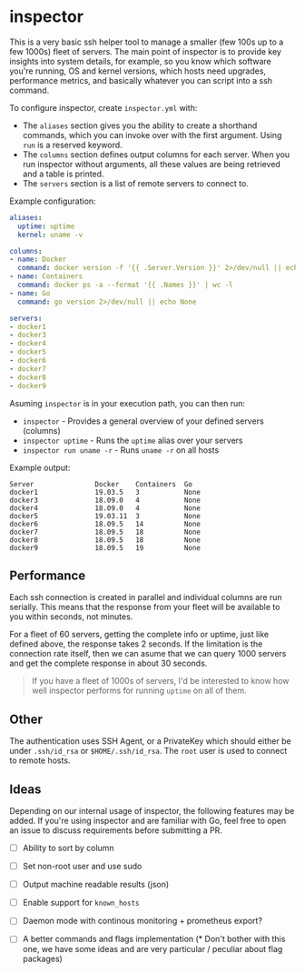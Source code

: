 # inspector

This is a very basic ssh helper tool to manage a smaller (few 100s up to
a few 1000s) fleet of servers. The main point of inspector is to provide
key insights into system details, for example, so you know which software
you're running, OS and kernel versions, which hosts need upgrades,
performance metrics, and basically whatever you can script into a ssh
command.

To configure inspector, create `inspector.yml` with:

- The `aliases` section gives you the ability to create a
shorthand commands, which you can invoke over with the first argument.
Using `run` is a reserved keyword.
- The `columns` section defines output columns for each server. When you
run inspector without arguments, all these values are being retrieved and
a table is printed.
- The `servers` section is a list of remote servers to connect to.

Example configuration:

~~~yaml
aliases:
  uptime: uptime
  kernel: uname -v

columns:
- name: Docker
  command: docker version -f '{{ .Server.Version }}' 2>/dev/null || echo None
- name: Containers
  command: docker ps -a --format '{{ .Names }}' | wc -l
- name: Go
  command: go version 2>/dev/null || echo None

servers:
- docker1
- docker3
- docker4
- docker5
- docker6
- docker7
- docker8
- docker9
~~~

Asuming `inspector` is in your execution path, you can then run:

- `inspector` - Provides a general overview of your defined servers (columns)
- `inspector uptime` - Runs the `uptime` alias over your servers
- `inspector run uname -r` - Runs `uname -r` on all hosts

Example output:

~~~text
Server               Docker    Containers  Go                               
docker1              19.03.5   3           None                             
docker3              18.09.0   4           None                             
docker4              18.09.0   4           None                             
docker5              19.03.11  3           None                             
docker6              18.09.5   14          None                             
docker7              18.09.5   18          None                             
docker8              18.09.5   18          None                             
docker9              18.09.5   19          None    
~~~

## Performance

Each ssh connection is created in parallel and individual columns are run
serially. This means that the response from your fleet will be available
to you within seconds, not minutes.

For a fleet of 60 servers, getting the complete info or uptime, just like
defined above, the response takes 2 seconds. If the limitation is the
connection rate itself, then we can asume that we can query 1000 servers
and get the complete response in about 30 seconds.

> If you have a fleet of 1000s of servers, I'd be interested to know
> how well inspector performs for running `uptime` on all of them.

## Other

The authentication uses SSH Agent, or a PrivateKey which should either be
under `.ssh/id_rsa` or `$HOME/.ssh/id_rsa`. The `root` user is used to
connect to remote hosts.

## Ideas

Depending on our internal usage of inspector, the following features may
be added. If you're using inspector and are familiar with Go, feel free
to open an issue to discuss requirements before submitting a PR.

- [ ] Ability to sort by column
- [ ] Set non-root user and use sudo
- [ ] Output machine readable results (json)
- [ ] Enable support for `known_hosts`
- [ ] Daemon mode with continous monitoring + prometheus export?
- [ ] A better commands and flags implementation (* Don't bother with this one, we have some ideas and are very particular / peculiar about flag packages)

